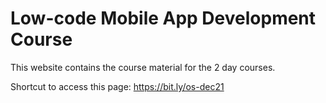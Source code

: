 # Low-code Mobile App Development Course
This website contains the course material for the 2 day courses. 

Shortcut to access this page: https://bit.ly/os-dec21 


